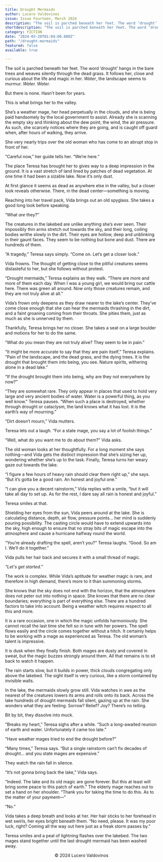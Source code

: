 ```yaml
---
title: Drought Mermaids
author: Lucero Valdovinos
issue: Issue Fourteen, March 2024
description: "The soil is parched beneath her feet. The word ‘drought’ hangs in the bare trees and weaves silently through the dead grass. It follows her, close and curious about the life and magic in her. <em>Water</em>, the landscape seems to murmur. <em>Water. Water.</em> <p>But there is none. Hasn’t been for years.</p>" 
shortdescription: "The soil is parched beneath her feet. The word ‘drought’ hangs in the bare trees and weaves silently through the dead grass. It follows her, close and curious about the life and magic in her. <em>Water</em>, the landscape seems to murmur. <em>Water. Water.</em> <p>But there is none. Hasn’t been for years.</p>"
category: FICTION
date: "2024-03-20T01:04:00.000Z"
path: "/drought-mermaids"
featured: false
available: true

---
```


The soil is parched beneath her feet. The word ‘drought’ hangs in the bare trees and weaves silently through the dead grass. It follows her, close and curious about the life and magic in her. *Water*, the landscape seems to murmur. *Water. Water.*

But there is none. Hasn’t been for years.

This is what brings her to the valley.

She’s a weather mage, her head perpetually in the clouds, and she is being paid handsomely by the local government to assist. Already she is scanning the empty sky and thinking about the dew point, the wind, the air pressure. As such, she scarcely notices where they are going, and is caught off guard when, after hours of walking, they arrive.

She very nearly trips over the old woman who has come to an abrupt stop in front of her.

“Careful now,” her guide tells her. “We’re here.”

The place Teresa has brought her to gives way to a deep impression in the ground. It is a vast stretch of land lined by patches of dead vegetation. At one time it had been a sizable lake. Now it’s only dust.

At first glance it seems as dead as anywhere else in the valley, but a closer look reveals otherwise. There, in the dead center—something is moving.

Reaching into her travel pack, Vida brings out an old spyglass. She takes a good long look before speaking. 

“What *are* they?”

The creatures in the lakebed are unlike anything she’s ever seen. Their impossibly thin arms stretch out towards the sky, and their long, coiling bodies writhe slowly in the dirt. Their eyes are hollow, deep and unblinking in their gaunt faces. They seem to be nothing but bone and dust. There are hundreds of them.

“A tragedy,” Teresa says simply. “Come on. Let’s get a closer look.”

Vida frowns. The thought of getting close to the pitiful creatures seems distasteful to her, but she follows without protest. 

“Drought mermaids,” Teresa explains as they walk. “There are more and more of them each day. When I was a young girl, we would bring our cattle here. There was green all around. Now only those creatures remain, and they are not truly alive at all.”

Vida’s frown only deepens as they draw nearer to the lake’s center. They’ve come close enough that she can hear the mermaids thrashing in the dirt, and a faint groaning coming from their throats. She pities them, just as much as she is unnerved by them.

Thankfully, Teresa brings her no closer. She takes a seat on a large boulder and motions for her to do the same. 

“What do you mean they are not truly alive? They seem to be in pain.”

“It might be more accurate to say that they are pain itself,” Teresa explains. “Pain of the landscape, and the dead grass, and the dying trees. It is the drought that brought them into being, you see. Nature spirits, withering alone in a dead lake.”

“If the drought brought them into being, why are they not everywhere by now?”

“They are somewhat rare. They only appear in places that used to hold very large and very ancient bodies of water. Water is a powerful thing, as you well know.” Teresa pauses. “When such a place is destroyed, whether through drought or cataclysm, the land knows what it has lost. It is the earth’s way of mourning.”

“Dirt doesn’t mourn,” Vida mutters.

Teresa lets out a laugh. “For a state mage, you say a lot of foolish things.”

“Well, what do you want me to do about them?” Vida asks.

The old woman looks at her thoughtfully. For a long moment she says nothing—and Vida gets the distinct impression that she’s sizing her up, wondering whether she’s up to the task. Finally, Teresa turns her weary gaze out towards the lake.

“I figure a few hours of heavy rain should clear them right up,” she says. “But it’s gotta be a good rain. An honest and joyful one.”

“I can give you a decent rainstorm,” Vida replies with a smile, “but it will take all day to set up. As for the rest, I dare say all rain is honest and joyful.”

Teresa smiles at that. 

Shielding her eyes from the sun, Vida peers around at the lake. She is calculating distance, depth, air flow, pressure points… her mind is suddenly pouring possibility. The casting circle would have to extend upwards into the sky, high enough to ensure that no stray bits of magic escape into the atmosphere and cause a hurricane halfway round the world.

“You’re already drafting the spell, aren’t you?” Teresa laughs. “Good. So am I. We’ll do it together.”

Vida pulls her hair back and secures it with a small thread of magic. 

*“Let's get started.”*

The work is complex. While Vida’s aptitude for weather magic is rare, and therefore in high demand, there’s more to it than summoning storms.

She knows that the sky does not end with the horizon, that the atmosphere does not peter out into nothing in space. She knows that there are no clear boundaries; everything is part of everything else. There are a hundred factors to take into account. Being a weather witch requires respect to all this and more.

It is a rare occasion, one in which the magic unfolds harmoniously. She cannot recall the last time she felt so in tune with her powers. The spell flows easily and the circle comes together without a hitch. It certainly helps to be working with a mage as experienced as Teresa. The old woman’s talent is impressive.

It is dusk when they finally finish. Both mages are dusty and covered in sweat, but the magic buzzes strongly around them. All that remains is to sit back to watch it happen.

The rain starts slow, but it builds in power, thick clouds congregating only above the lakebed. The sight itself is very curious, like a storm contained by invisible walls.

In the lake, the mermaids slowly grow still. Vida watches in awe as the nearest of the creatures lowers its arms and rolls onto its back. Across the lake hundreds of drought mermaids fall silent, gazing up at the rain. She wonders what they are feeling. Sorrow? Relief? Joy? There’s no telling.

Bit by bit, they dissolve into muck.

“Breaks my heart,” Teresa sighs after a while. “Such a long-awaited reunion of earth and water. Unfortunately it came too late.”

“Have weather mages tried to end the drought before?”

“Many times,” Teresa says. “But a single rainstorm can’t fix decades of drought… and you state mages are expensive.”

They watch the rain fall in silence.

“It’s not gonna bring back the lake,” Vida says. 

“Indeed. The lake and its old magic are gone forever. But this at least will bring some peace to this patch of earth.” The elderly mage reaches out to set a hand on her shoulder. “Thank you for taking the time to do this. As to the matter of your payment—”

“No.”

Vida takes a deep breath and looks at her. Her hair sticks to her forehead in wet swirls, her eyes bright beneath them. “No need, please. It was my poor luck, right? Coming all the way out here just as a freak storm passes by.”

Teresa smiles and a peal of lightning flashes over the lakebed. The two mages stand together until the last drought mermaid has been washed away.



<p style="text-align: center;">© 2024 Lucero Valdovinos </p>


